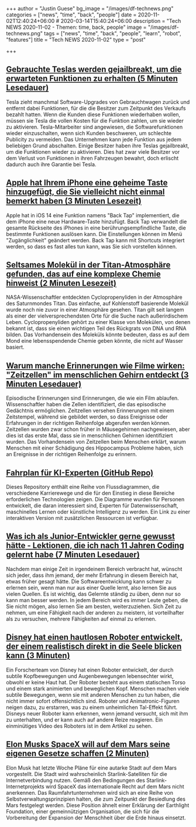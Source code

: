 +++
author = "Justin Guese"
bg_image = "/images/df-technews.png"
categories = ["news", "time", "back", "people"]
date = 2020-11-02T12:40:24+06:00 # 2020-03-14T15:40:24+06:00
description = "Tech NEWS 2020-11-02 - Themen: time, back, people"
image = "/images/df-technews.png"
tags = ["news", "time", "back", "people", "learn", "robot", "features"]
title = "Tech NEWS 2020-11-02"
type = "post"

+++

## [Gebrauchte Teslas werden gejailbreakt, um die erwarteten Funktionen zu erhalten (5 Minuten Lesedauer)](https://www.vice.com/en/article/y3mb3w/people-are-jailbreaking-used-teslas-to-get-the-features-they-expect/1/0100017588a43ec9-d3d4397d-d520-465f-bffd-d06bf8378380-000000/oH8vHoxL8dGnpao5dlg6jzRwp4fvpiR6T4K5ndiTY-Q=165)

 Tesla zieht manchmal Software-Upgrades von Gebrauchtwagen zurück und entfernt dabei Funktionen, für die die Besitzer zum Zeitpunkt des Verkaufs bezahlt hatten. Wenn die Kunden diese Funktionen wiederhaben wollen, müssen sie Tesla die vollen Kosten für die Funktion zahlen, um sie wieder zu aktivieren. Tesla-Mitarbeiter sind angewiesen, die Softwarefunktionen wieder einzuschalten, wenn sich Kunden beschweren, um schlechte Publicity zu vermeiden. Das Unternehmen kann jede Funktion aus jedem beliebigen Grund abschalten. Einige Besitzer haben ihre Teslas gejailbreakt, um die Funktionen wieder zu aktivieren. Dies hat zwar viele Besitzer vor dem Verlust von Funktionen in ihren Fahrzeugen bewahrt, doch erlischt dadurch auch ihre Garantie bei Tesla.

## [Apple hat Ihrem iPhone eine geheime Taste hinzugefügt, die Sie vielleicht nicht einmal bemerkt haben (3 Minuten Lesezeit)](https://www.theverge.com/21540028/apple-iphone-ios-14-back-tap-hidden-secret-button-gesture/1/0100017588a43ec9-d3d4397d-d520-465f-bffd-d06bf8378380-000000/HR8fL4WbJn9Es6JgqmKewlexE5Cqc4nuIbgYo7y-9ZI=165)

 Apple hat in iOS 14 eine Funktion namens "Back Tap" implementiert, die dem iPhone eine neue Hardware-Taste hinzufügt. Back Tap verwandelt die gesamte Rückseite des iPhones in eine berührungsempfindliche Taste, die bestimmte Funktionen auslösen kann. Die Einstellungen können im Menü "Zugänglichkeit" geändert werden. Back Tap kann mit Shortcuts integriert werden, so dass es fast alles tun kann, was Sie sich vorstellen können.

## [Seltsames Molekül in der Titan-Atmosphäre gefunden, das auf eine komplexe Chemie hinweist (2 Minuten Lesezeit)](https://newatlas.com/space/titan-atmosphere-cyclopropenylidene-weird-molecule//1/0100017588a43ec9-d3d4397d-d520-465f-bffd-d06bf8378380-000000/ntM5htFcTNjX4kekt_2GBlKRz5jFFiNeyp-A-YnmpvY=165)

 NASA-Wissenschaftler entdeckten Cyclopropenyliden in der Atmosphäre des Saturnmondes Titan. Das einfache, auf Kohlenstoff basierende Molekül wurde noch nie zuvor in einer Atmosphäre gesehen. Titan gilt seit langem als einer der vielversprechendsten Orte für die Suche nach außerirdischem Leben. Cyclopropenyliden gehört zu einer Klasse von Molekülen, von denen bekannt ist, dass sie einen wichtigen Teil des Rückgrats von DNA und RNA bilden. Das Vorhandensein des Moleküls könnte bedeuten, dass es auf dem Mond eine lebensspendende Chemie geben könnte, die nicht auf Wasser basiert.

## [Warum manche Erinnerungen wie Filme wirken: "Zeitzellen" im menschlichen Gehirn entdeckt (3 Minuten Lesedauer)](https://www.npr.org/sections/health-shots/2020/10/29/929133717/why-some-memories-seem-like-movies-time-cells-discovered-in-human-brains/1/0100017588a43ec9-d3d4397d-d520-465f-bffd-d06bf8378380-000000/f3lGn5873LMeUFsQddiM87fL26dc1HQKN42DNTSJ03M=165)

 Episodische Erinnerungen sind Erinnerungen, die wie ein Film ablaufen. Wissenschaftler haben die Zellen identifiziert, die das episodische Gedächtnis ermöglichen. Zeitzellen versehen Erinnerungen mit einem Zeitstempel, während sie gebildet werden, so dass Ereignisse oder Erfahrungen in der richtigen Reihenfolge abgerufen werden können. Zeitzellen wurden zwar schon früher in Mäusegehirnen nachgewiesen, aber dies ist das erste Mal, dass sie in menschlichen Gehirnen identifiziert wurden. Das Vorhandensein von Zeitzellen beim Menschen erklärt, warum Menschen mit einer Schädigung des Hippocampus Probleme haben, sich an Ereignisse in der richtigen Reihenfolge zu erinnern.

## [Fahrplan für KI-Experten (GitHub Repo)](https://github.com/AMAI-GmbH/AI-Expert-Roadmap/1/0100017588a43ec9-d3d4397d-d520-465f-bffd-d06bf8378380-000000/nRnsVTdFOMhNC0ijEvW22VlHYefOJoF95pgpRer6nnI=165)

 Dieses Repository enthält eine Reihe von Flussdiagrammen, die verschiedene Karrierewege und die für den Einstieg in diese Bereiche erforderlichen Technologien zeigen. Die Diagramme wurden für Personen entwickelt, die daran interessiert sind, Experten für Datenwissenschaft, maschinelles Lernen oder künstliche Intelligenz zu werden. Ein Link zu einer interaktiven Version mit zusätzlichen Ressourcen ist verfügbar.

## [Was ich als Junior-Entwickler gerne gewusst hätte - Lektionen, die ich nach 11 Jahren Coding gelernt habe (7 Minuten Lesedauer)](https://www.freecodecamp.org/news/lessons-learned-after-11-years-coding//1/0100017588a43ec9-d3d4397d-d520-465f-bffd-d06bf8378380-000000/f9SIwjw3MVdiYvszXS-fHSgN4-z6gWtFwdaLXYzfgDk=165)

 Nachdem man einige Zeit in irgendeinem Bereich verbracht hat, wünscht sich jeder, dass ihm jemand, der mehr Erfahrung in diesem Bereich hat, etwas früher gesagt hätte. Die Softwareentwicklung kann schwer zu erlernen sein, wenn man nur aus einer Quelle lernt, also lernen Sie aus vielen Quellen. Es ist wichtig, das Gelernte ständig zu üben, denn nur so kann man besser werden. In jedem Bereich wird es immer Leute geben, die Sie nicht mögen, also lernen Sie am besten, weiterzuziehen. Sich Zeit zu nehmen, um eine Fähigkeit nach der anderen zu meistern, ist vorteilhafter als zu versuchen, mehrere Fähigkeiten auf einmal zu erlernen.

## [Disney hat einen hautlosen Roboter entwickelt, der einem realistisch direkt in die Seele blicken kann (3 Minuten)](https://gizmodo.com/disney-made-a-skinless-robot-that-can-realistically-sta-1845522375/1/0100017588a43ec9-d3d4397d-d520-465f-bffd-d06bf8378380-000000/oAaFlzUyoMoo6fajeKk3pPTDvaJuzZEFwep1v30QUw8=165)

 Ein Forscherteam von Disney hat einen Roboter entwickelt, der durch subtile Kopfbewegungen und Augenbewegungen lebensechter wirkt, obwohl er keine Haut hat. Der Roboter besteht aus einem statischen Torso und einem stark animierten und beweglichen Kopf. Menschen machen viele subtile Bewegungen, wenn sie mit anderen Menschen zu tun haben, die nicht immer sofort offensichtlich sind. Roboter und Animatronic-Figuren neigen dazu, zu erstarren, was zu einem unheimlichen Tal-Effekt führt. Disneys neuer Roboter kann erkennen, wenn jemand versucht, sich mit ihm zu unterhalten, und er kann auch auf andere Reize reagieren. Ein einminütiges Video des Roboters ist in dem Artikel zu sehen.

## [Elon Musks SpaceX will auf dem Mars seine eigenen Gesetze schaffen (2 Minuten)](https://www.independent.co.uk/life-style/gadgets-and-tech/elon-musk-spacex-mars-laws-starlink-b1396023.html/1/0100017588a43ec9-d3d4397d-d520-465f-bffd-d06bf8378380-000000/yK0KJbp4K5rYxBIwSp_Pj8Q2_sF2TrcpwPOPfNMDtXc=165)

 Elon Musk hat letzte Woche Pläne für eine autarke Stadt auf dem Mars vorgestellt. Die Stadt wird wahrscheinlich Starlink-Satelliten für die Internetverbindung nutzen. Gemäß den Bedingungen des Starlink-Internetprojekts wird SpaceX das internationale Recht auf dem Mars nicht anerkennen. Das Raumfahrtunternehmen wird sich an eine Reihe von Selbstverwaltungsprinzipien halten, die zum Zeitpunkt der Besiedlung des Mars festgelegt werden. Diese Position ähnelt einer Erklärung der Earthlight Foundation, einer gemeinnützigen Organisation, die sich für die Vorbereitung der Expansion der Menschheit über die Erde hinaus einsetzt.

